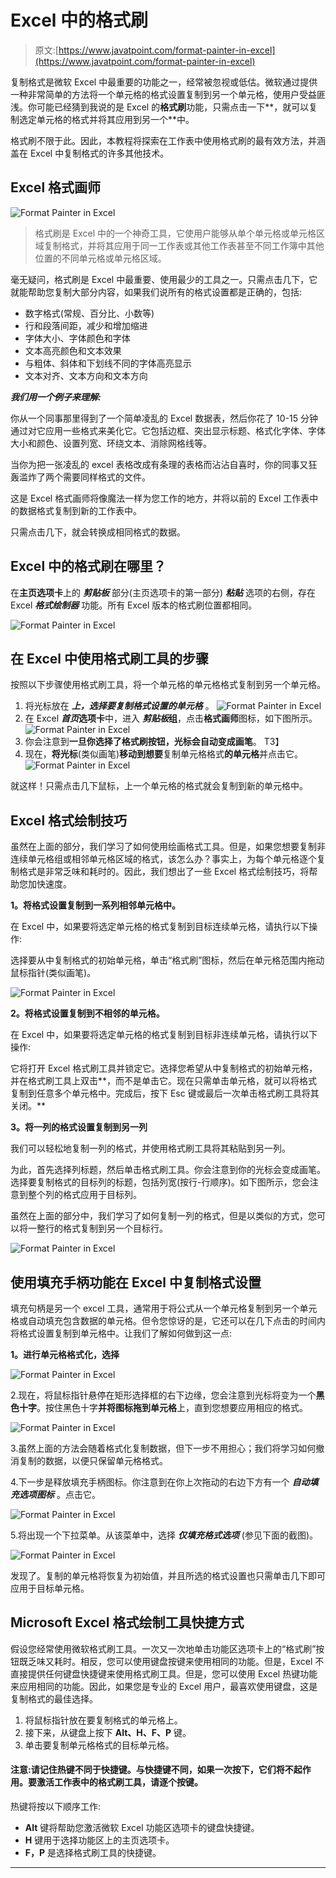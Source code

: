 # Excel 中的格式刷

> 原文:[https://www.javatpoint.com/format-painter-in-excel](https://www.javatpoint.com/format-painter-in-excel)

复制格式是微软 Excel 中最重要的功能之一，经常被忽视或低估。微软通过提供一种非常简单的方法将一个单元格的格式设置复制到另一个单元格，使用户受益匪浅。你可能已经猜到我说的是 Excel 的**格式刷**功能，只需点击一下**，就可以复制选定单元格的格式并将其应用到另一个**中。

格式刷不限于此。因此，本教程将探索在工作表中使用格式刷的最有效方法，并涵盖在 Excel 中复制格式的许多其他技术。

## Excel 格式画师

![Format Painter in Excel](../Images/e230cf211526a8ee8b5a71aeb595a079.png)

> 格式刷是 Excel 中的一个神奇工具，它使用户能够从单个单元格或单元格区域复制格式，并将其应用于同一工作表或其他工作表甚至不同工作簿中其他位置的不同单元格或单元格区域。

毫无疑问，格式刷是 Excel 中最重要、使用最少的工具之一。只需点击几下，它就能帮助您复制大部分内容，如果我们说所有的格式设置都是正确的，包括:

*   数字格式(常规、百分比、小数等)
*   行和段落间距，减少和增加缩进
*   字体大小、字体颜色和字体
*   文本高亮颜色和文本效果
*   与粗体、斜体和下划线不同的字体高亮显示
*   文本对齐、文本方向和文本方向

***我们用一个例子来理解:***

你从一个同事那里得到了一个简单凌乱的 Excel 数据表，然后你花了 10-15 分钟通过对它应用一些格式来美化它。它包括边框、突出显示标题、格式化字体、字体大小和颜色、设置列宽、环绕文本、消除网格线等。

当你为把一张凌乱的 excel 表格改成有条理的表格而沾沾自喜时，你的同事又狂轰滥炸了两个需要同样格式的文件。

这是 Excel 格式画师将像魔法一样为您工作的地方，并将以前的 Excel 工作表中的数据格式复制到新的工作表中。

只需点击几下，就会转换成相同格式的数据。

## Excel 中的格式刷在哪里？

在**主页选项卡**上的 ***剪贴板*** 部分(主页选项卡的第一部分) ***粘贴*** 选项的右侧，存在 Excel ***格式绘制器*** 功能。所有 Excel 版本的格式刷位置都相同。

![Format Painter in Excel](../Images/0e6def4be3e72f17433f867ccbee08e8.png)

## 在 Excel 中使用格式刷工具的步骤

按照以下步骤使用格式刷工具，将一个单元格的单元格格式复制到另一个单元格。

1.  将光标放在 ***上，选择要复制格式设置的单元格*** 。
    ![Format Painter in Excel](../Images/bb32b2965474ca633edd69512ea29d7e.png)
2.  在 Excel ***首页*选项卡**中，进入 ***剪贴板*组**，点击**格式画师**图标，如下图所示。
    ![Format Painter in Excel](../Images/22f225d2bc98db4da011597757a303d1.png)
3.  你会注意到**一旦你选择了格式刷按钮，光标会自动变成画笔**。
    T3】
4.  现在，**将光标**(类似画笔)**移动到想要**复制单元格格式**的单元格**并点击它。
    ![Format Painter in Excel](../Images/921cf6a671378e3fa7e3855fb2700c8b.png)

就这样！只需点击几下鼠标，上一个单元格的格式就会复制到新的单元格中。

## Excel 格式绘制技巧

虽然在上面的部分，我们学习了如何使用绘画格式工具。但是，如果您想要复制非连续单元格组或相邻单元格区域的格式，该怎么办？事实上，为每个单元格逐个复制格式是非常乏味和耗时的。因此，我们想出了一些 Excel 格式绘制技巧，将帮助您加快速度。

**1。将格式设置复制到一系列相邻单元格中。**

在 Excel 中，如果要将选定单元格的格式复制到目标连续单元格，请执行以下操作:

选择要从中复制格式的初始单元格，单击“格式刷”图标，然后在单元格范围内拖动鼠标指针(类似画笔)。

![Format Painter in Excel](../Images/c85165953da79b2ab962473bc9c04f7e.png)

**2。将格式设置复制到不相邻的单元格。**

在 Excel 中，如果要将选定单元格的格式复制到目标非连续单元格，请执行以下操作:

它将打开 Excel 格式刷工具并锁定它。选择您希望从中复制格式的初始单元格，并在格式刷工具上双击**，而不是单击它。现在只需单击单元格，就可以将格式复制到任意多个单元格中。完成后，按下 Esc 键或最后一次单击格式刷工具将其关闭。**

**3。将一列的格式设置复制到另一列**

我们可以轻松地复制一列的格式，并使用格式刷工具将其粘贴到另一列。

为此，首先选择列标题，然后单击格式刷工具。你会注意到你的光标会变成画笔。选择要复制格式的目标列的标题，包括列宽(按行-行顺序)。如下图所示，您会注意到整个列的格式应用于目标列。

虽然在上面的部分中，我们学习了如何复制一列的格式，但是以类似的方式，您可以将一整行的格式复制到另一个目标行。

![Format Painter in Excel](../Images/f4efd5a36a764780a34403f6f27798f3.png)

## 使用填充手柄功能在 Excel 中复制格式设置

填充句柄是另一个 excel 工具，通常用于将公式从一个单元格复制到另一个单元格或自动填充包含数据的单元格。但令您惊讶的是，它还可以在几下点击的时间内将格式设置复制到单元格中。让我们了解如何做到这一点:

**1。进行单元格格式化，选择**

![Format Painter in Excel](../Images/6493d60dd9202bb786726dfcfefee76e.png)

2.现在，将鼠标指针悬停在矩形选择框的右下边缘，您会注意到光标将变为一个**黑色十字**。按住黑色十字**并将图标拖到单元格**上，直到您想要应用相应的格式。

![Format Painter in Excel](../Images/d940dba07760a1def0e597549ca74aa5.png)

3.虽然上面的方法会随着格式化复制数据，但下一步不用担心；我们将学习如何撤消复制的数据，以便只保留单元格格式。

4.下一步是释放填充手柄图标。你注意到在你上次拖动的右边下方有一个 ***自动填充选项图标*** 。点击它。

![Format Painter in Excel](../Images/77cf95de17c03948da98ca38c7ae7574.png)

5.将出现一个下拉菜单。从该菜单中，选择 ***仅填充格式选项*** (参见下面的截图)。

![Format Painter in Excel](../Images/7bcff7f2ea1746807f81009ef405336c.png)

发现了。复制的单元格将恢复为初始值，并且所选的格式设置也只需单击几下即可应用于目标单元格。

## Microsoft Excel 格式绘制工具快捷方式

假设您经常使用微软格式刷工具。一次又一次地单击功能区选项卡上的“格式刷”按钮既乏味又耗时。相反，您可以使用键盘按键来使用相同的功能。但是，Excel 不直接提供任何键盘快捷键来使用格式刷工具。但是，您可以使用 Excel 热键功能来应用相同的功能。因此，如果您是专业的 Excel 用户，最喜欢使用键盘，这是复制格式的最佳选择。

1.  将鼠标指针放在要复制格式的单元格上。
2.  接下来，从键盘上按下 **Alt、H、F、P** 键。
3.  单击要复制单元格格式的目标单元格。

#### 注意:请记住热键不同于快捷键。与快捷键不同，如果一次按下，它们将不起作用。要激活工作表中的格式刷工具，请逐个按键。

热键将按以下顺序工作:

*   **Alt** 键将帮助您激活微软 Excel 功能区选项卡的键盘快捷键。
*   **H** 键用于选择功能区上的主页选项卡。
*   **F，P** 是选择格式刷工具的快捷键。

* * *